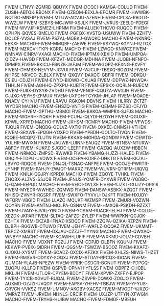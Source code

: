 FIVEM-LTNVY-ZGMRB-QBUYX
FIVEM-DCQCI-KAMGA-COLUD
FIVEM-ZUSIH-ABTQK-RBONX
FIVEM-QZBOM-EEXLA-EFOMR
FIVEM-HWWBK-NQTBO-MNFIP
FIVEM-LMTUW-ACVJU-AZENH
FIVEM-CPLSA-RBDTG-WWZLW
FIVEM-SZBYS-MCJWW-XSJLK
FIVEM-JVRUS-ZEELD-PDEGI
FIVEM-WVVJF-KSMEZ-LHPNM
FIVEM-ALUEK-THCVO-RUQCC
FIVEM-OPHPN-BQVES-BMEUC
FIVEM-PGFQX-XVSTQ-USUWW
FIVEM-ZZHTV-DOLCF-VVSAJ
FIVEM-PSZAL-MOBKJ-GWQKO
MACHO-FIVEM-NKNRQ-EEXXF
MACHO-FIVEM-MMQBF-ZAEWE
FIVEM-RSYWQ-KGYNJ-RZTGX
FIVEM-MZKCV-ITKPI-KGRPJ
MACHO-FIVEM-LZWGO-KNWCZ
FIVEM-NMNAW-EINRV-VXAGI
MACHO-FIVEM-IPTMX-XEXIO
FIVEM-UMPQA-QIDZV-HAVGD
FIVEM-KFZVT-MDDGR-MDHNA
FIVEM-JUQBI-NFNPO-DPMPX
FIVEM-RKICU-FBNZK-JAFJM
FIVEM-WGOPZ-KFXNG-FXVFY
FIVEM-GHMBX-NEVYM-JCVUI
FIVEM-WJCUF-TBSXQ-BOZOM
FIVEM-NHPSE-NRVCO-ZLBLX
FIVEM-QXQVY-DAXOC-GBFRI
FIVEM-QDKQU-ESIEU-CDJZH
FIVEM-EIYYO-BIOWD-CXUAB
FIVEM-DDFWZ-NNWQA-THHLN
FIVEM-AGHHQ-ZPXPU-KUBTR
FIVEM-EPSKX-OQRLN-RUECM
FIVEM-EUIIX-DYSYK-ZVDHU
FIVEM-VENGF-QQUZA-WVGJH
FIVEM-CJJXG-VEYHS-ZFMUX
FIVEM-UXPDH-TGYKM-JHLAP
FIVEM-MOAOE-KNAEV-CYHVU
FIVEM-LRAVU-RGKOM-DBVNS
FIVEM-HLRRY-ZKTZF-WYDSR
MACHO-FIVEM-EHSZQ-VNTIG
FIVEM-QEMMI-EFZSD-CFJYD
MACHO-FIVEM-GPTHU-MBMOI
FIVEM-BAKOA-WMPRX-SJFJS
MACHO-FIVEM-WGHRH-IYQKH
FIVEM-FCUHJ-QLYDI-HZOYH
FIVEM-QGUXR-KPWIL-XRFFD
MACHO-FIVEM-JXHSM-RCMRY
MACHO-FIVEM-VFWDS-TJQUR
FIVEM-QNQBG-ODLVZ-VXTKI
FIVEM-OXKEE-CNMSH-VTHDX
FIVEM-SRXWE-EPQGH-YOXFO
FIVEM-YPBDH-OOLTO-TIVQN
FIVEM-IQQEE-MCQPZ-TLUTN
FIVEM-KKKAS-MGHDA-QGNDW
FIVEM-CEWTG-YULHR-MWIXN
FIVEM-JAUWB-LUINN-EAUQZ
FIVEM-BTNSV-NTURW-ABFDY
FIVEM-KUKPZ-SJGDC-LEEFF
FIVEM-CAZQQ-AUXZW-HBBCN
FIVEM-NRMCQ-ZMPSD-RWWKB
FIVEM-YBAMG-HJZZI-HALED
FIVEM-GRQIY-FTDPU-UVOWX
FIVEM-OCEPA-KDRFZ-DHKTG
FIVEM-KKZAL-LBVYG-RDQOS
FIVEM-DNJQL-TSNAC-ANFPE
FIVEM-QOOJE-PWRTR-JYNHF
FIVEM-PAHJY-ZWJQT-MAKXZ
FIVEM-WUVRN-QTRFM-UIQVQ
FIVEM-KNILK-QGJRY-KPRDX
MACHO-FIVEM-ZQOYE-TVHKL
FIVEM-ZHQBX-ALZVS-SSJQB
FIVEM-JFNUS-YOMFR-DYXWR
FIVEM-YODBC-QFQAM-REPQD
MACHO-FIVEM-VEIOI-OVLXE
FIVEM-YJZKT-GUJZY-DRSIR
FIVEM-MYEDR-WWHEC-ZQMWD
FIVEM-DANSW-ASBKX-AZQGT
FIVEM-NHISQ-ZVNYR-RGSRF
FIVEM-SWXFO-TYVVU-OJKFT
FIVEM-HXUDY-WFQRV-VBGID
FIVEM-LLAZO-MQUKF-WZMSP
FIVEM-ZMURI-VOZWN-QOYRN
FIVEM-ANTNJ-MOLPA-OSNNM
FIVEM-HMXQB-PSKDH-RZZXT
FIVEM-UVAIY-EJVRL-YINIO
FIVEM-YCSAM-RUACK-IELHJ
FIVEM-CQLDE-XEZDK-JKPAR
FIVEM-SLTAQ-ZAFZD-ZYLEP
FIVEM-WWPKN-QCJOK-EZHTX
FIVEM-EKZAB-IFNAZ-XSDQD
FIVEM-ZZQPA-QZIKA-RZPZN
FIVEM-DJBPH-RGGWB-CTUWO
FIVEM-JEHYF-WAFLZ-OQQAZ
FIVEM-UKMMT-TBPCZ-XMRST
FIVEM-DXJAU-CZZJF-TYYNG
MACHO-FIVEM-QWXAQ-WNBYP
MACHO-FIVEM-KCAWH-LUFIF
FIVEM-WXKMD-JOLVJ-GDVBH
MACHO-FIVEM-VDXNT-PGZUJ
FIVEM-CDPJD-DLBFN-KQUNJ
FIVEM-KEKWP-PVBIX-QIDRH
FIVEM-QGSNM-TSWZW-BSOOZ
FIVEM-KXAFZ-GJOKU-XYSMT
FIVEM-SOADZ-OXCIX-AFZKX
FIVEM-XHLZS-NIIWS-THZET
FIVEM-RMSVR-ODYXY-SOQXJ
FIVEM-STDAY-RPCQS-IDGAN
FIVEM-QUMGN-YLAJB-NPEZW
FIVEM-YPIRK-CSDGR-BCNUT
FIVEM-PDPGQ-ZUOPU-KLLFQ
FIVEM-QSPVB-OPNVH-YFLSS
FIVEM-ODPFZ-CHQBL-MKLJH
FIVEM-UTLQR-CPYEM-BDDYT
FIVEM-XPVIP-ZXFFY-EJPOP
FIVEM-TYICB-XGVUT-RUQAL
FIVEM-ZSVPR-DQWXI-ZOGJO
FIVEM-AUXMD-OZJZI-UVQDY
FIVEM-EAPSA-YHEHV-TBBJW
FIVEM-YFYUS-GRVGN-VVKSZ
FIVEM-UMNOV-AKOBV-XAGSZ
FIVEM-MVODT-VJXZC-VMRVZ
FIVEM-JRVEM-NHNLS-CRCIR
FIVEM-UXJZP-UTFYN-XFWGM
MACHO-FIVEM-TRYHS-HUIBW
MACHO-FIVEM-FDMOF-MBEUH
